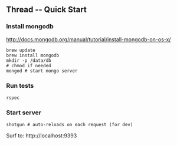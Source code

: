 Thread -- Quick Start
---------------------

### Install mongodb ###

http://docs.mongodb.org/manual/tutorial/install-mongodb-on-os-x/

    brew update
    brew install mongodb
    mkdir -p /data/db
    # chmod if needed
    mongod # start mongo server

### Run tests ###

    rspec

### Start server ###

    shotgun # auto-reloads on each request (for dev)

Surf to: http://localhost:9393
